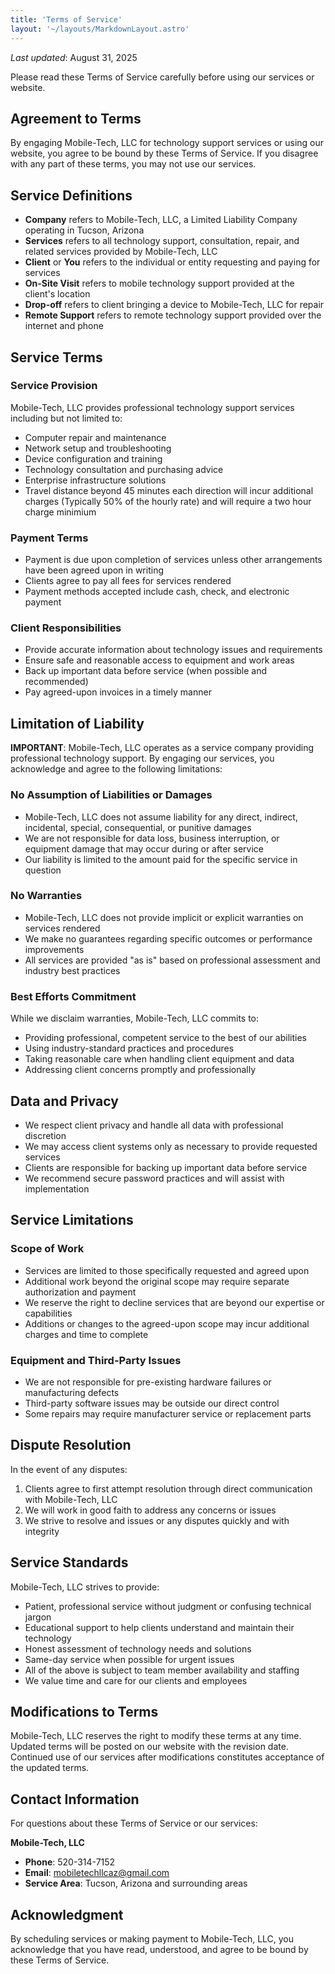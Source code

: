 ```yaml
---
title: 'Terms of Service'
layout: '~/layouts/MarkdownLayout.astro'
---
```


_Last updated_: August 31, 2025

Please read these Terms of Service carefully before using our services or website.

## Agreement to Terms

By engaging Mobile-Tech, LLC for technology support services or using our website, you agree to be bound by these Terms of Service. If you disagree with any part of these terms, you may not use our services.

## Service Definitions

- **Company** refers to Mobile-Tech, LLC, a Limited Liability Company operating in Tucson, Arizona
- **Services** refers to all technology support, consultation, repair, and related services provided by Mobile-Tech, LLC
- **Client** or **You** refers to the individual or entity requesting and paying for services
- **On-Site Visit** refers to mobile technology support provided at the client's location
- **Drop-off** refers to client bringing a device to Mobile-Tech, LLC for repair
- **Remote Support** refers to remote technology support provided over the internet and phone

## Service Terms

### Service Provision

Mobile-Tech, LLC provides professional technology support services including but not limited to:

- Computer repair and maintenance
- Network setup and troubleshooting
- Device configuration and training
- Technology consultation and purchasing advice
- Enterprise infrastructure solutions
- Travel distance beyond 45 minutes each direction will incur additional charges (Typically 50% of the hourly rate) and will require a two hour charge minimium

### Payment Terms

- Payment is due upon completion of services unless other arrangements have been agreed upon in writing
- Clients agree to pay all fees for services rendered
- Payment methods accepted include cash, check, and electronic payment

### Client Responsibilities

- Provide accurate information about technology issues and requirements
- Ensure safe and reasonable access to equipment and work areas
- Back up important data before service (when possible and recommended)
- Pay agreed-upon invoices in a timely manner

## Limitation of Liability

**IMPORTANT**: Mobile-Tech, LLC operates as a service company providing professional technology support. By engaging our services, you acknowledge and agree to the following limitations:

### No Assumption of Liabilities or Damages

- Mobile-Tech, LLC does not assume liability for any direct, indirect, incidental, special, consequential, or punitive damages
- We are not responsible for data loss, business interruption, or equipment damage that may occur during or after service
- Our liability is limited to the amount paid for the specific service in question

### No Warranties

- Mobile-Tech, LLC does not provide implicit or explicit warranties on services rendered
- We make no guarantees regarding specific outcomes or performance improvements
- All services are provided "as is" based on professional assessment and industry best practices

### Best Efforts Commitment

While we disclaim warranties, Mobile-Tech, LLC commits to:

- Providing professional, competent service to the best of our abilities
- Using industry-standard practices and procedures
- Taking reasonable care when handling client equipment and data
- Addressing client concerns promptly and professionally

## Data and Privacy

- We respect client privacy and handle all data with professional discretion
- We may access client systems only as necessary to provide requested services
- Clients are responsible for backing up important data before service
- We recommend secure password practices and will assist with implementation

## Service Limitations

### Scope of Work

- Services are limited to those specifically requested and agreed upon
- Additional work beyond the original scope may require separate authorization and payment
- We reserve the right to decline services that are beyond our expertise or capabilities
- Additions or changes to the agreed-upon scope may incur additional charges and time to complete

### Equipment and Third-Party Issues

- We are not responsible for pre-existing hardware failures or manufacturing defects
- Third-party software issues may be outside our direct control
- Some repairs may require manufacturer service or replacement parts

## Dispute Resolution

In the event of any disputes:

1. Clients agree to first attempt resolution through direct communication with Mobile-Tech, LLC
2. We will work in good faith to address any concerns or issues
3. We strive to resolve and issues or any disputes quickly and with integrity

## Service Standards

Mobile-Tech, LLC strives to provide:

- Patient, professional service without judgment or confusing technical jargon
- Educational support to help clients understand and maintain their technology
- Honest assessment of technology needs and solutions
- Same-day service when possible for urgent issues
- All of the above is subject to team member availability and staffing
- We value time and care for our clients and employees

## Modifications to Terms

Mobile-Tech, LLC reserves the right to modify these terms at any time. Updated terms will be posted on our website with the revision date. Continued use of our services after modifications constitutes acceptance of the updated terms.

## Contact Information

For questions about these Terms of Service or our services:

**Mobile-Tech, LLC**

- **Phone**: 520-314-7152
- **Email**: mobiletechllcaz@gmail.com
- **Service Area**: Tucson, Arizona and surrounding areas

## Acknowledgment

By scheduling services or making payment to Mobile-Tech, LLC, you acknowledge that you have read, understood, and agree to be bound by these Terms of Service.
